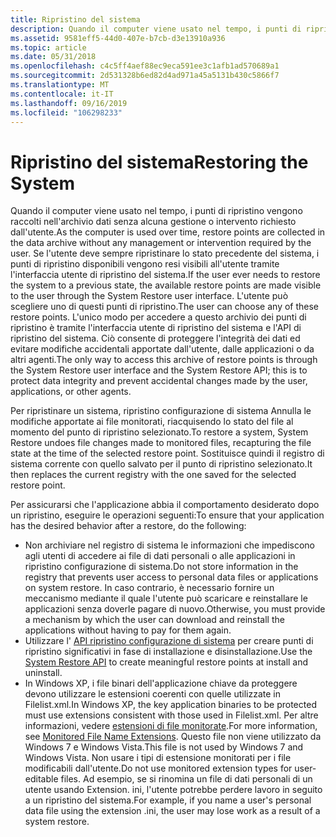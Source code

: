 ```yaml
---
title: Ripristino del sistema
description: Quando il computer viene usato nel tempo, i punti di ripristino vengono raccolti nell'archivio dati senza alcuna gestione o intervento richiesto dall'utente.
ms.assetid: 9581eff5-44d0-407e-b7cb-d3e13910a936
ms.topic: article
ms.date: 05/31/2018
ms.openlocfilehash: c4c5ff4aef88ec9eca591ee3c1afb1ad570689a1
ms.sourcegitcommit: 2d531328b6ed82d4ad971a45a5131b430c5866f7
ms.translationtype: MT
ms.contentlocale: it-IT
ms.lasthandoff: 09/16/2019
ms.locfileid: "106298233"
---
```

# <a name="restoring-the-system"></a><span data-ttu-id="c039b-103">Ripristino del sistema</span><span class="sxs-lookup"><span data-stu-id="c039b-103">Restoring the System</span></span>

<span data-ttu-id="c039b-104">Quando il computer viene usato nel tempo, i punti di ripristino vengono raccolti nell'archivio dati senza alcuna gestione o intervento richiesto dall'utente.</span><span class="sxs-lookup"><span data-stu-id="c039b-104">As the computer is used over time, restore points are collected in the data archive without any management or intervention required by the user.</span></span> <span data-ttu-id="c039b-105">Se l'utente deve sempre ripristinare lo stato precedente del sistema, i punti di ripristino disponibili vengono resi visibili all'utente tramite l'interfaccia utente di ripristino del sistema.</span><span class="sxs-lookup"><span data-stu-id="c039b-105">If the user ever needs to restore the system to a previous state, the available restore points are made visible to the user through the System Restore user interface.</span></span> <span data-ttu-id="c039b-106">L'utente può scegliere uno di questi punti di ripristino.</span><span class="sxs-lookup"><span data-stu-id="c039b-106">The user can choose any of these restore points.</span></span> <span data-ttu-id="c039b-107">L'unico modo per accedere a questo archivio dei punti di ripristino è tramite l'interfaccia utente di ripristino del sistema e l'API di ripristino del sistema. Ciò consente di proteggere l'integrità dei dati ed evitare modifiche accidentali apportate dall'utente, dalle applicazioni o da altri agenti.</span><span class="sxs-lookup"><span data-stu-id="c039b-107">The only way to access this archive of restore points is through the System Restore user interface and the System Restore API; this is to protect data integrity and prevent accidental changes made by the user, applications, or other agents.</span></span>

<span data-ttu-id="c039b-108">Per ripristinare un sistema, ripristino configurazione di sistema Annulla le modifiche apportate ai file monitorati, riacquisendo lo stato del file al momento del punto di ripristino selezionato.</span><span class="sxs-lookup"><span data-stu-id="c039b-108">To restore a system, System Restore undoes file changes made to monitored files, recapturing the file state at the time of the selected restore point.</span></span> <span data-ttu-id="c039b-109">Sostituisce quindi il registro di sistema corrente con quello salvato per il punto di ripristino selezionato.</span><span class="sxs-lookup"><span data-stu-id="c039b-109">It then replaces the current registry with the one saved for the selected restore point.</span></span>

<span data-ttu-id="c039b-110">Per assicurarsi che l'applicazione abbia il comportamento desiderato dopo un ripristino, eseguire le operazioni seguenti:</span><span class="sxs-lookup"><span data-stu-id="c039b-110">To ensure that your application has the desired behavior after a restore, do the following:</span></span>

-   <span data-ttu-id="c039b-111">Non archiviare nel registro di sistema le informazioni che impediscono agli utenti di accedere ai file di dati personali o alle applicazioni in ripristino configurazione di sistema.</span><span class="sxs-lookup"><span data-stu-id="c039b-111">Do not store information in the registry that prevents user access to personal data files or applications on system restore.</span></span> <span data-ttu-id="c039b-112">In caso contrario, è necessario fornire un meccanismo mediante il quale l'utente può scaricare e reinstallare le applicazioni senza doverle pagare di nuovo.</span><span class="sxs-lookup"><span data-stu-id="c039b-112">Otherwise, you must provide a mechanism by which the user can download and reinstall the applications without having to pay for them again.</span></span>
-   <span data-ttu-id="c039b-113">Utilizzare l' [API ripristino configurazione di sistema](system-restore-api.md) per creare punti di ripristino significativi in fase di installazione e disinstallazione.</span><span class="sxs-lookup"><span data-stu-id="c039b-113">Use the [System Restore API](system-restore-api.md) to create meaningful restore points at install and uninstall.</span></span>
-   <span data-ttu-id="c039b-114">In Windows XP, i file binari dell'applicazione chiave da proteggere devono utilizzare le estensioni coerenti con quelle utilizzate in Filelist.xml.</span><span class="sxs-lookup"><span data-stu-id="c039b-114">In Windows XP, the key application binaries to be protected must use extensions consistent with those used in Filelist.xml.</span></span> <span data-ttu-id="c039b-115">Per altre informazioni, vedere [estensioni di file monitorate](monitored-file-extensions.md).</span><span class="sxs-lookup"><span data-stu-id="c039b-115">For more information, see [Monitored File Name Extensions](monitored-file-extensions.md).</span></span> <span data-ttu-id="c039b-116">Questo file non viene utilizzato da Windows 7 e Windows Vista.</span><span class="sxs-lookup"><span data-stu-id="c039b-116">This file is not used by Windows 7 and Windows Vista.</span></span> <span data-ttu-id="c039b-117">Non usare i tipi di estensione monitorati per i file modificabili dall'utente.</span><span class="sxs-lookup"><span data-stu-id="c039b-117">Do not use monitored extension types for user-editable files.</span></span> <span data-ttu-id="c039b-118">Ad esempio, se si rinomina un file di dati personali di un utente usando Extension. ini, l'utente potrebbe perdere lavoro in seguito a un ripristino del sistema.</span><span class="sxs-lookup"><span data-stu-id="c039b-118">For example, if you name a user's personal data file using the extension .ini, the user may lose work as a result of a system restore.</span></span>

 

 




